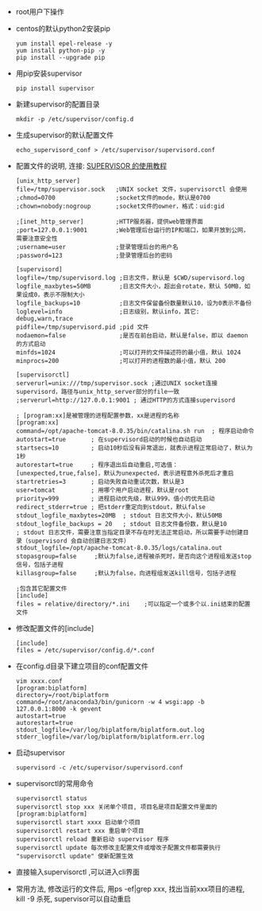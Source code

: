 - root用户下操作

- centos的默认python2安装pip

  ```
  yum install epel-release -y
  yum install python-pip -y
  pip install --upgrade pip
  ```

- 用pip安装supervisor

  ```
  pip install supervisor
  ```

- 新建supervisor的配置目录

  ```
  mkdir -p /etc/supervisor/config.d
  ```

- 生成supervisor的默认配置文件

  ```
  echo_supervisord_conf > /etc/supervisor/supervisord.conf
  ```

- 配置文件的说明, 连接:  [SUPERVISOR 的使用教程](https://blog.csdn.net/geerniya/article/details/80004771)

  ```
  [unix_http_server]
  file=/tmp/supervisor.sock   ;UNIX socket 文件，supervisorctl 会使用
  ;chmod=0700                 ;socket文件的mode，默认是0700
  ;chown=nobody:nogroup       ;socket文件的owner，格式：uid:gid
  
  ;[inet_http_server]         ;HTTP服务器，提供web管理界面
  ;port=127.0.0.1:9001        ;Web管理后台运行的IP和端口，如果开放到公网，需要注意安全性
  ;username=user              ;登录管理后台的用户名
  ;password=123               ;登录管理后台的密码
  
  [supervisord]
  logfile=/tmp/supervisord.log ;日志文件，默认是 $CWD/supervisord.log
  logfile_maxbytes=50MB        ;日志文件大小，超出会rotate，默认 50MB，如果设成0，表示不限制大小
  logfile_backups=10           ;日志文件保留备份数量默认10，设为0表示不备份
  loglevel=info                ;日志级别，默认info，其它: debug,warn,trace
  pidfile=/tmp/supervisord.pid ;pid 文件
  nodaemon=false               ;是否在前台启动，默认是false，即以 daemon 的方式启动
  minfds=1024                  ;可以打开的文件描述符的最小值，默认 1024
  minprocs=200                 ;可以打开的进程数的最小值，默认 200
  
  [supervisorctl]
  serverurl=unix:///tmp/supervisor.sock ;通过UNIX socket连接supervisord，路径与unix_http_server部分的file一致
  ;serverurl=http://127.0.0.1:9001 ; 通过HTTP的方式连接supervisord
  
  ; [program:xx]是被管理的进程配置参数，xx是进程的名称
  [program:xx]
  command=/opt/apache-tomcat-8.0.35/bin/catalina.sh run  ; 程序启动命令
  autostart=true       ; 在supervisord启动的时候也自动启动
  startsecs=10         ; 启动10秒后没有异常退出，就表示进程正常启动了，默认为1秒
  autorestart=true     ; 程序退出后自动重启,可选值：[unexpected,true,false]，默认为unexpected，表示进程意外杀死后才重启
  startretries=3       ; 启动失败自动重试次数，默认是3
  user=tomcat          ; 用哪个用户启动进程，默认是root
  priority=999         ; 进程启动优先级，默认999，值小的优先启动
  redirect_stderr=true ; 把stderr重定向到stdout，默认false
  stdout_logfile_maxbytes=20MB  ; stdout 日志文件大小，默认50MB
  stdout_logfile_backups = 20   ; stdout 日志文件备份数，默认是10
  ; stdout 日志文件，需要注意当指定目录不存在时无法正常启动，所以需要手动创建目录（supervisord 会自动创建日志文件）
  stdout_logfile=/opt/apache-tomcat-8.0.35/logs/catalina.out
  stopasgroup=false     ;默认为false,进程被杀死时，是否向这个进程组发送stop信号，包括子进程
  killasgroup=false     ;默认为false，向进程组发送kill信号，包括子进程
  
  ;包含其它配置文件
  [include]
  files = relative/directory/*.ini    ;可以指定一个或多个以.ini结束的配置文件
  ```

- 修改配置文件的[include]

  ```
  [include]
  files = /etc/supervisor/config.d/*.conf
  ```

- 在config.d目录下建立项目的conf配置文件

  ```
  vim xxxx.conf
  [program:biplatform]
  directory=/root/biplatform
  command=/root/anaconda3/bin/gunicorn -w 4 wsgi:app -b 127.0.0.1:8000 -k gevent
  autostart=true
  autorestart=true
  stdout_logfile=/var/log/biplatform/biplatform.out.log
  stderr_logfile=/var/log/biplatform/biplatform.err.log
  ```

- 启动supervisor

  ```
  supervisord -c /etc/supervisor/supervisord.conf
  ```

- supervisorctl的常用命令

  ```
  supervisorctl status
  supervisorctl stop xxx 关闭单个项目, 项目名是项目配置文件里面的 [program:biplatform]
  supervisorctl start xxxx 启动单个项目
  supervisorctl restart xxx 重启单个项目
  supervisorctl reload 重新启动 supervisor 程序
  supervisorctl update 每次修改主配置文件或增改子配置文件都需要执行 "supervisorctl update" 使新配置生效
  ```

- 直接输入supervisorctl ,可以进入cli界面

- 常用方法, 修改运行的文件后, 用ps -ef|grep xxx, 找出当前xxx项目的进程, kill -9 杀死, supervisor可以自动重启